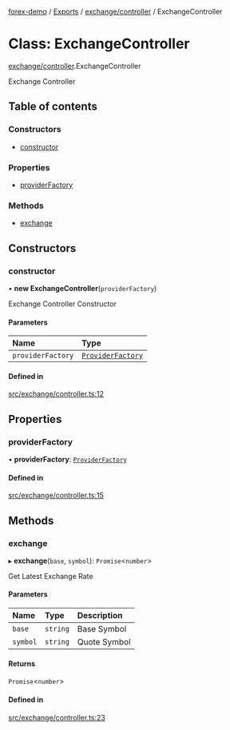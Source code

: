 [forex-demo](../README.md) / [Exports](../modules.md) / [exchange/controller](../modules/exchange_controller.md) / ExchangeController

# Class: ExchangeController

[exchange/controller](../modules/exchange_controller.md).ExchangeController

Exchange Controller

## Table of contents

### Constructors

- [constructor](exchange_controller.ExchangeController.md#constructor)

### Properties

- [providerFactory](exchange_controller.ExchangeController.md#providerfactory)

### Methods

- [exchange](exchange_controller.ExchangeController.md#exchange)

## Constructors

### constructor

• **new ExchangeController**(`providerFactory`)

Exchange Controller Constructor

#### Parameters

| Name              | Type                                                         |
| :---------------- | :----------------------------------------------------------- |
| `providerFactory` | [`ProviderFactory`](lib_provider_factory.ProviderFactory.md) |

#### Defined in

[src/exchange/controller.ts:12](https://github.com/suphero/forex-demo/blob/2ac0f42/src/exchange/controller.ts#L12)

## Properties

### providerFactory

• **providerFactory**: [`ProviderFactory`](lib_provider_factory.ProviderFactory.md)

#### Defined in

[src/exchange/controller.ts:15](https://github.com/suphero/forex-demo/blob/2ac0f42/src/exchange/controller.ts#L15)

## Methods

### exchange

▸ **exchange**(`base`, `symbol`): `Promise`<`number`\>

Get Latest Exchange Rate

#### Parameters

| Name     | Type     | Description  |
| :------- | :------- | :----------- |
| `base`   | `string` | Base Symbol  |
| `symbol` | `string` | Quote Symbol |

#### Returns

`Promise`<`number`\>

#### Defined in

[src/exchange/controller.ts:23](https://github.com/suphero/forex-demo/blob/2ac0f42/src/exchange/controller.ts#L23)
